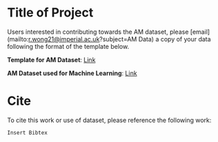 # Title of Project

Users interested in contributing towards the AM dataset, please [email](mailto:r.wong21@imperial.ac.uk?subject=AM Data) a copy of your data following the format of the template below.

**Template for AM Dataset**: <a href="FILL" target="_blank">Link</a>

**AM Dataset used for Machine Learning**: <a href="https://docs.google.com/spreadsheets/d/1K5ESR2Fs0e6G_pKcHoeoVAaXulbYgRuSy4wFWTO_0jE/edit#gid=0" target="_blank">Link</a>

# Cite

To cite this work or use of dataset, please reference the following work:

```
Insert Bibtex
```
